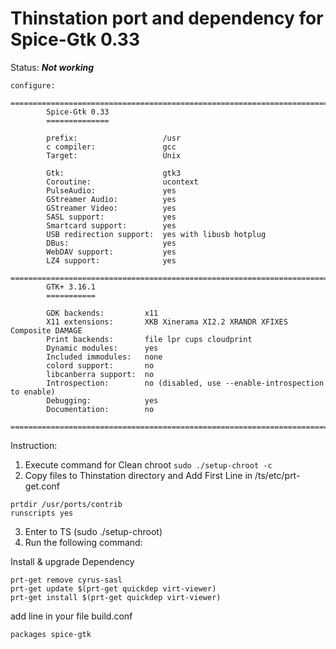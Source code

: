 # Thinstation port and dependency for Spice-Gtk 0.33

Status: ***Not working***



```
configure:

===================================================================================================
        Spice-Gtk 0.33
        ==============

        prefix:                   /usr
        c compiler:               gcc
        Target:                   Unix

        Gtk:                      gtk3
        Coroutine:                ucontext
        PulseAudio:               yes
        GStreamer Audio:          yes
        GStreamer Video:          yes
        SASL support:             yes
        Smartcard support:        yes
        USB redirection support:  yes with libusb hotplug
        DBus:                     yes
        WebDAV support:           yes
        LZ4 support:              yes
        
===================================================================================================
        GTK+ 3.16.1
        ===========

        GDK backends:         x11
        X11 extensions:       XKB Xinerama XI2.2 XRANDR XFIXES Composite DAMAGE
        Print backends:       file lpr cups cloudprint
        Dynamic modules:      yes
        Included immodules:   none
        colord support:       no
        libcanberra support:  no
        Introspection:        no (disabled, use --enable-introspection to enable)
        Debugging:            yes
        Documentation:        no
        
===================================================================================================
```


Instruction:

1. Execute command for Clean chroot ```sudo ./setup-chroot -c```
2. Copy files to Thinstation directory and Add First Line in /ts/etc/prt-get.conf
```
prtdir /usr/ports/contrib
runscripts yes
```
3. Enter to TS (sudo ./setup-chroot)
4. Run the following command:

Install & upgrade Dependency
```
prt-get remove cyrus-sasl
prt-get update $(prt-get quickdep virt-viewer)
prt-get install $(prt-get quickdep virt-viewer)
```

add line in your file build.conf
```
packages spice-gtk
```

